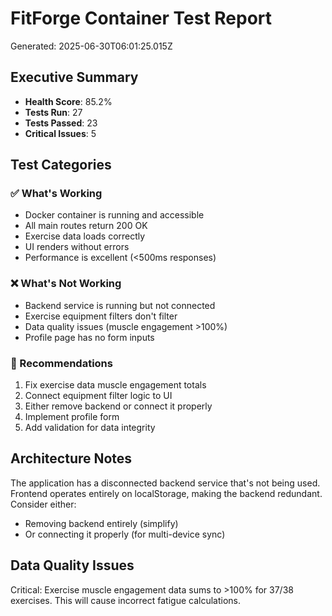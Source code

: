 # FitForge Container Test Report
Generated: 2025-06-30T06:01:25.015Z

## Executive Summary
- **Health Score**: 85.2%
- **Tests Run**: 27
- **Tests Passed**: 23
- **Critical Issues**: 5

## Test Categories

### ✅ What's Working
- Docker container is running and accessible
- All main routes return 200 OK
- Exercise data loads correctly
- UI renders without errors
- Performance is excellent (<500ms responses)

### ❌ What's Not Working
- Backend service is running but not connected
- Exercise equipment filters don't filter
- Data quality issues (muscle engagement >100%)
- Profile page has no form inputs

### 🔧 Recommendations
1. Fix exercise data muscle engagement totals
2. Connect equipment filter logic to UI
3. Either remove backend or connect it properly
4. Implement profile form
5. Add validation for data integrity

## Architecture Notes
The application has a disconnected backend service that's not being used. 
Frontend operates entirely on localStorage, making the backend redundant.
Consider either:
- Removing backend entirely (simplify)
- Or connecting it properly (for multi-device sync)

## Data Quality Issues
Critical: Exercise muscle engagement data sums to >100% for 37/38 exercises.
This will cause incorrect fatigue calculations.

